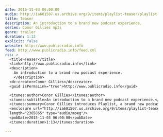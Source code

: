 ```yaml
---
date: 2015-11-03 06:00:00
audio: http://ia601507.us.archive.org/9/items/playlist-teaser/playlist-teaser.mp3
title: Teaser
description: An introduction to a brand new podcast experience.
series: Conor Gillies mp3s
genre: trailer
duration: 1:13
explicit: false
website: http://www.publicradio.info
feed: http://www.publicradio.info/feed.xml
rss: >
  <title>Teaser</title>
  <link>http://www.publicradio.info</link>
  <description>
    An introduction to a brand new podcast experience.  
    </description>
  <dc:creator>Conor Gillies</dc:creator>
  <guid isPermaLink="true">http://www.publicradio.info</guid>

  <itunes:author>Conor Gillies</itunes:author>
  <itunes:subtitle>An introduction to a brand new podcast experience.</itunes:subtitle>
  <itunes:summary>Conor Gillies introduces Playlist, a brand new podcast experience.</itunes:summary>
  <enclosure url="http://ia601507.us.archive.org/9/items/playlist-teaser/playlist-teaser.mp3"
  length="2365865" type="audio/mpeg"/>
  <pubDate>2015-11-03 06:00:00</pubDate>
  <itunes:duration>1:13</itunes:duration>
  
---
```

